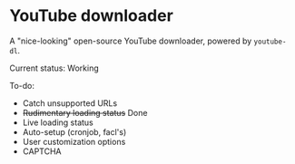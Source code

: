 # YouTube downloader

A "nice-looking" open-source YouTube downloader, powered by `youtube-dl`.

Current status: Working

To-do:
* Catch unsupported URLs
* ~~Rudimentary loading status~~ Done
* Live loading status
* Auto-setup (cronjob, facl's)
* User customization options
* CAPTCHA
